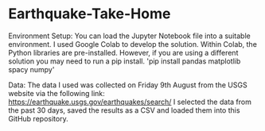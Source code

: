 # Earthquake-Take-Home

Environment Setup: 
You can load the Jupyter Notebook file into a suitable environment. I used Google Colab to develop the solution. 
Within Colab, the Python libraries are pre-installed. However, if you are using a different solution you may need to run a pip install.
'pip install pandas matplotlib spacy numpy'  

Data:
The data I used was collected on Friday 9th August from the USGS website via the following link:
https://earthquake.usgs.gov/earthquakes/search/
I selected the data from the past 30 days, saved the results as a CSV and loaded them into this GitHub repository.

